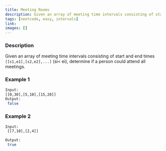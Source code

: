 ```yaml
---
title: Meeting Rooms
description: Given an array of meeting time intervals consisting of start and end times[[s1,e1],[s2,e2],...](si< ei), determine if a person could attend all meetings.
tags: [neetcode, easy, intervals]
link: 
images: []
---
```


### Description

Given an array of meeting time intervals consisting of start and end times `[[s1,e1],[s2,e2],...]` (si< ei), determine if a person could attend all meetings.

### Example 1

```bash
Input:
[[0,30],[5,10],[15,20]]
Output:
 false
```

### Example 2

```bash
Input:
 [[7,10],[2,4]]

Output:
 true
```
